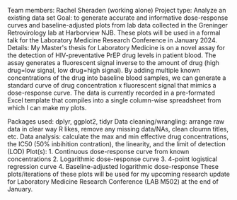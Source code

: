 Team members: Rachel Sheraden (working alone)
Project type: Analyze an existing data set
Goal: to generate accurate and informative dose-response curves and baseline-adjusted plots from lab data collected in the Greninger Retrovirology lab at Harborview NJB. These plots will be used in a formal talk for the Laboratory Medicine Research Conference in January 2024.
Details: 
    My Master's thesis for Laboratory Medicine is on a novel assay for the detection of HIV-preventative PrEP drug levels in patient blood. The assay generates a fluorescent signal inverse to the amount of drug (high drug=low signal, low drug=high signal). By adding multiple known concentrations of the drug into baseline blood samples, we can generate a standard curve of drug concentration x fluorescent signal that mimics a dose-response curve. The data is currently recorded in a pre-formated Excel template that compiles into a single column-wise spreadsheet from which I can make my plots. 

Packages used: dplyr, ggplot2, tidyr
Data cleaning/wrangling: arrange raw data in clear way R likes, remove any missing data/NAs, clean cloumn titles, etc.
Data analysis: calculate the max and min effective drug concentrations, the IC50 (50% inbihition contration), the linearity, and the limit of detection (LOD) 
Plot(s): 
    1. Continuous dose-response curve from known concentrations
    2. Logarithmic dose-response curve
    3. 4-point logistical regression curve 
    4. Baseline-adjusted logarithmic dose-response
These plots/iterations of these plots will be used for my upcoming research update for Laboratory Medicine Research Conference (LAB M502) at the end of January. 